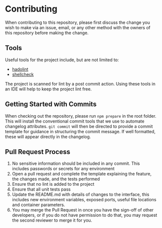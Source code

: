 # Contributing

When contributing to this repository, please first discuss the change you wish to make via an
issue, email, or any other method with the owners of this repository before making the change.

## Tools

Useful tools for the project include, but are not limited to:

* [hadolint](https://github.com/hadolint/hadolint)
* [shellcheck](https://www.shellcheck.net/)

The project is scanned for lint by a post commit action. Using these tools in an IDE will help
to keep the project lint free.

## Getting Started with Commits

When checking out the repository, please run `npm prepare` in the root folder. This will install
the conventional commit tools that we use to automate changelog attributes. `git commit` will then
be directed to provide a commit template for guidance in structuring the commit message. If well
formatted, these will appear directly in the changelog.

## Pull Request Process

1. No sensitive information should be included in any commit. This includes passwords or secrets for any environment
2. Open a pull request and complete the template explaining the feature, the changes made, and the tests performed
3. Ensure that no lint is added to the project
4. Ensure that all unit tests pass
5. Update the README.md with details of changes to the interface, this includes new environment
   variables, exposed ports, useful file locations and container parameters.
6. You may merge the Pull Request in once you have the sign-off of other developers, or if you
   do not have permission to do that, you may request the second reviewer to merge it for you.
